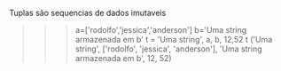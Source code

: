 Tuplas são sequencias de dados imutaveis
>>> a=['rodolfo','jessica','anderson']
>>> b='Uma string armazenada em b'
>>> t = 'Uma string', a, b, 12,52
>>> t
('Uma string', ['rodolfo', 'jessica', 'anderson'], 'Uma string armazenada em b', 12, 52)
